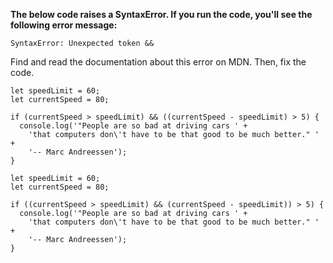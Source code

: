 **The below code raises a SyntaxError. If you run the code, you'll see the following error message:**

`SyntaxError: Unexpected token &&`

Find and read the documentation about this error on MDN. Then, fix the code.

```
let speedLimit = 60;
let currentSpeed = 80;

if (currentSpeed > speedLimit) && ((currentSpeed - speedLimit) > 5) {
  console.log('"People are so bad at driving cars ' +
    'that computers don\'t have to be that good to be much better." ' +
    '-- Marc Andreessen');
}
```

```
let speedLimit = 60;
let currentSpeed = 80;

if ((currentSpeed > speedLimit) && (currentSpeed - speedLimit)) > 5) {
  console.log('"People are so bad at driving cars ' +
    'that computers don\'t have to be that good to be much better." ' +
    '-- Marc Andreessen');
}
```
